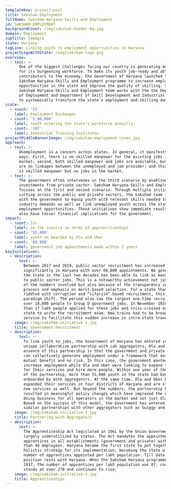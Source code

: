 ```yaml
---
templateKey: project-post
title: Saksham Employment
fullName: Saksham Haryana Skills and Employment
id: SAKSHAM_EMPLOYMENT
backgroundCover: /img/saksham-header-bg.jpg
domain: Employment
subTitle: Samagra
state: Haryana
tagLine: Linking youth to employment opportunities in Haryana
projectLogoWithState: /img/saksham-logo.png
overview:
  - text: >-
      One of the biggest challenges facing our country is generating employment
      for its burgeoning workforce. To make its youth job-ready and able
      contributors to the economy, the Government of Haryana launched the
      Saksham Haryana-Skills and Employment programme to increase employment
      opportunities in the state and improve the quality of skilling. Samagra’s
      Saksham Haryana-Skills and Employment team works with the the Department
      of Employment and Department of Skill Development and Industrial Training
      to systemically transform the state’s employment and skilling domain.
scale:
  - count: '55'
    label: Employment Exchanges
  - count: '5,00,000'
    label: Youth entering the state's workforce annually
  - count: '167'
    label: Industrial Training Institutes
projectMiddleBannerImage: /img/saksham-employment-cover.jpg
approach:
  - text: >-
      Unemployment is a concern across states. In general, it manifests in three
      ways. First, there is no skilled manpower for the existing jobs in the
      market; second, both skilled manpower and jobs are available, but there
      are no linkages between the unemployed and job provider; and third, there
      is skilled manpower but no jobs in the market.
  - text: >-
      The government often intervenes in the third scenario by enabling
      investments from private sector. Saksham Haryana-Skills and Employment
      focuses on the first and second scenario. Through multiple initiatives
      cutting across the public and private sectors, the Saksham team is working
      with the government to equip youth with relevant skills needed to meet
      industry demands as well as link unemployed youth across the state to
      employment opportunities. These initiatives show immediate results and
      also have lesser financial implications for the government.
impact:
  - count: 1st
    label: in the country in terms of apprencticeships
  - count: '55,000'
    label: youth on boarded by Ola and Uber
  - count: '60,000'
    label: government job appointments made within 2 years
keyInitiatives:
  - description:
      text: >-
        Between 2017 and 2019, public sector recruitment has increased
        significantly in Haryana with over 60,000 appointments. No government in
        the state in the last two decades has been able to link as many people
        to public sector jobs. This is a noteworthy achievement not just because
        of the numbers involved but also because of the transparency in the
        process and emphasis on merit-based selection. For a state that had been
        riddled with corruption and “sifarish”-based recruitment, this was a
        paradigm shift. The period also saw the largest one-time recruitment of
        over 18,000 people to Group D government jobs. In November 2018, more
        than 17 lakh people applied for these jobs and criss-crossed across the
        state to write the recruitment exam. New trains had to be brought into
        service to facilitate this sudden increase in intra-state travel.
    image: /img/saksham-initiative-1.jpg
    title: Government Recruitment
  - description:
      text: >-
        To link youth to jobs, the Government of Haryana has entered into a
        unique collaborative partnership with cab aggregators, Ola and Uber. The
        essence of this partnership is that the government and private sector
        can collectively generate employment under a framework that ensures
        mutual benefit and no risk. In this case, the government wanted to
        increase employment while Ola and Uber were looking to expand the market
        for their services and hire more people. Within one year of the launch
        of the partnership, more than 55,000 youth in the state had been
        onboarded by both aggregators. At the same time, Ola and Uber have
        expanded their services in four districts of Haryana and are starting
        new services as well. But beyond the numbers, the partnership has also
        resulted in meaningful policy changes which have improved the ease of
        doing business for all operators in the market and not just Ola or Uber.
        Based on the success of this model, the Government has entered into
        similar partnerships with other aggregators such as Swiggy and Zomato.
    image: /img/saksham-initiative-2.jpg
    title: Partnering with Aggregators
  - description:
      text: >-
        The Apprenticeship Act legislated in 1961 by the Union Government is
        largely underutilized by states. The Act mandates the appointment of
        apprentices in all establishments (government and private) with more
        than 40 employees. Haryana became the first state to put together a
        holistic strategy for its implementation, becoming the state with most
        number of apprentices appointed per lakh population. Till date, this
        position rests with Haryana. When the Saksham Haryana programme began in
        2017, the number of apprentices per lakh population was 87, currently it
        stands at over 270 and continues to rise.
    image: /img/saksham-initiative-3.jpg
    title: Apprenticeships
---
```


